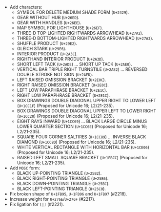 * Add characters:
  - SYMBOL FOR DELETE MEDIUM SHADE FORM  (`U+2429`).
  - GEAR WITHOUT HUB (`U+26ED`).
  - GEAR WITH HANDLES (`U+26EE`).
  - MAP SYMBOL FOR LIGHTHOUSE (`U+26EF`).
  - THREE-D TOP-LIGHTED RIGHTWARDS ARROWHEAD (`U+27A2`).
  - THREE-D BOTTOM-LIGHTED RIGHTWARDS ARROWHEAD (`U+27A3`).
  - SHUFFLE PRODUCT (`U+29E2`).
  - GLEICH STARK (`U+29E6`).
  - INTERIOR PRODUCT (`U+2A3C`).
  - RIGHTHAND INTERIOR PRODUCT (`U+2A3D`).
  - SHORT LEFT TACK (`U+2ADE`) ... SHORT UP TACK (`U+2AE0`).
  - VERTICAL BAR TRIPLE RIGHT TURNSTILE (`U+2AE2`) ... REVERSED DOUBLE STROKE NOT SIGN (`U+2AED`).
  - LEFT RAISED OMISSION BRACKET (`U+2E0C`).
  - RIGHT RAISED OMISSION BRACKET (`U+2E0C`).
  - LEFT LOW PARAPHRASE BRACKET (`U+2E1C`).
  - RIGHT LOW PARAPHRASE BRACKET (`U+2E1C`).
  - BOX DRAWINGS DOUBLE DIAGONAL UPPER RIGHT TO LOWER LEFT (`U+1CC1F`)  (Proposed for Unicode 16; L2/21-235).
  - BOX DRAWINGS DOUBLE DIAGONAL UPPER LEFT TO LOWER RIGHT (`U+1CC20`)  (Proposed for Unicode 16; L2/21-235).
  - EIGHT RAYS INWARD (`U+1CC69`) ... BLACK LARGE CIRCLE MINUS LOWER QUARTER SECTION (`U+1CC6E`)  (Proposed for Unicode 16; L2/21-235).
  - SQUARE FOUR CORNER SALTIRES (`U+1CC89`) ... INVERSE BLACK DIAMOND (`U+1CC8D`)  (Proposed for Unicode 16; L2/21-235).
  - WHITE VERTICAL RECTANGLE WITH HORIZONTAL BAR (`U+1CE06`)  (Proposed for Unicode 16; L2/21-235).
  - RAISED LEFT SMALL SQUARE BRACKET (`U+1FBCC`)  (Proposed for Unicode 16; L2/21-235).
* Add `MOSC` form:
  - BLACK UP-POINTING TRIANGLE (`U+25B2`).
  - BLACK RIGHT-POINTING TRIANGLE (`U+25B6`).
  - BLACK DOWN-POINTING TRIANGLE (`U+25BC`).
  - BLACK LEFT-POINTING TRIANGLE (`U+25C0`).
* Fix broken shape of `U+1FB95`, `U+1FB96` and `U+1FB97` (#2218). 
* Increase weight for `U+276E`/`U+276F` (#2217).
* Fix ligation for `[|]` (#2221).
